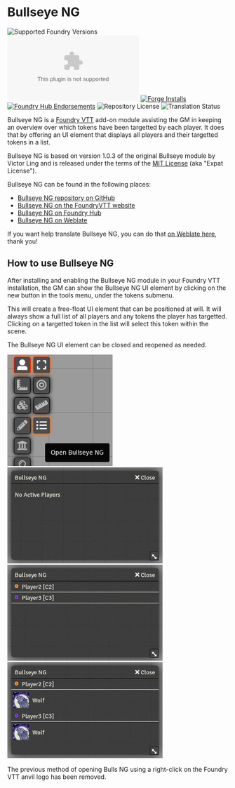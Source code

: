 Bullseye NG
===========

![Supported Foundry Versions](https://img.shields.io/endpoint?url=https://foundryshields.com/version?url=https://github.com/DrMcCoy/bullseye-ng/releases/latest/download/module.json) ![Latest Release Download Count](https://img.shields.io/github/downloads/DrMcCoy/bullseye-ng/latest/module.zip) [![Forge Installs](https://img.shields.io/badge/dynamic/json?label=Forge%20Installs&query=package.installs&suffix=%25&url=https%3A%2F%2Fforge-vtt.com%2Fapi%2Fbazaar%2Fpackage%2Fbullseye-ng&colorB=4aa94a)](https://forge-vtt.com/bazaar#package=bullseye-ng) [![Foundry Hub Endorsements](https://img.shields.io/endpoint?logoColor=white&url=https%3A%2F%2Fwww.foundryvtt-hub.com%2Fwp-json%2Fhubapi%2Fv1%2Fpackage%2Fbullseye-ng%2Fshield%2Fendorsements)](https://www.foundryvtt-hub.com/package/bullseye-ng/) ![Repository License](https://img.shields.io/github/license/DrMcCoy/bullseye-ng) ![Translation Status](https://weblate.foundryvtt-hub.com/widgets/bullseye-ng/-/svg-badge.svg)

Bullseye NG is a [Foundry VTT](https://foundryvtt.com/) add-on module assisting
the GM in keeping an overview over which tokens have been targetted by each
player. It does that by offering an UI element that displays all players and
their targetted tokens in a list.

Bullseye NG is based on version 1.0.3 of the original Bullseye module by
Victor Ling and is released under the terms of the [MIT
License](https://spdx.org/licenses/MIT.html) (aka "Expat License").

Bullseye NG can be found in the following places:
- [Bullseye NG repository on GitHub](https://github.com/DrMcCoy/bullseye-ng)
- [Bullseye NG on the FoundryVTT website](https://foundryvtt.com/packages/bullseye-ng)
- [Bullseye NG on Foundry Hub](https://www.foundryvtt-hub.com/package/bullseye-ng/)
- [Bullseye NG on Weblate](https://weblate.foundryvtt-hub.com/projects/bullseye-ng/main/)

If you want help translate Bullseye NG, you can do that
[on Weblate here](https://weblate.foundryvtt-hub.com/engage/bullseye-ng/),
thank you!


How to use Bullseye NG
----------------------

After installing and enabling the Bullseye NG module in your Foundry VTT
installation, the GM can show the Bullseye NG UI element by clicking on the new
button in the tools menu, under the tokens submenu.

This will create a free-float UI element that can be positioned at will. It will
always show a full list of all players and any tokens the player has targetted.
Clicking on a targetted token in the list will select this token within the
scene.

The Bullseye NG UI element can be closed and reopened as needed.

![Open Bullseye NG](/images/bullseye-ng-1.png) ![No active players](/images/bullseye-ng-2.png)
![Active players, no targets](/images/bullseye-ng-3.png) ![All player target tokens](/images/bullseye-ng-4.png)

The previous method of opening Bulls NG using a right-click on the Foundry VTT
anvil logo has been removed.
